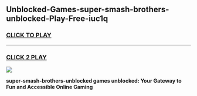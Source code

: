 
## Unblocked-Games-super-smash-brothers-unblocked-Play-Free-iuc1q
<h3>
<a href="https://premium76.site?title=super-smash-brothers-unblocked&ref=20M">CLICK TO PLAY</a></h3>
<hr>

<h3>
<a href="https://premium76.site?title=super-smash-brothers-unblocked&ref=20M">CLICK 2 PLAY</a>
  
</h3>

<a href="https://premium76.site?title=super-smash-brothers-unblocked&ref=19M"><img src="https://clearcache.store/games.png"></a>


**super-smash-brothers-unblocked games unblocked: Your Gateway to Fun and Accessible Online Gaming**
